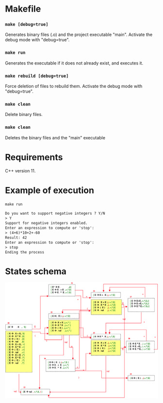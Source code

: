 # Makefile

### `make [debug=true]`
Generates binary files (.o) and the project executable "main".
Activate the debug mode with "debug=true".

### `make run`
Generates the executable if it does not already exist, and executes it.

### `make rebuild [debug=true]`
Force deletion of files to rebuild them.
Activate the debug mode with "debug=true".

### `make clean`
Delete binary files.

### `make clean`
Deletes the binary files and the "main" executable


# Requirements

C++ version 11.


# Example of execution

`make run`    
```
Do you want to support negative integers ? Y/N 
> Y
Support for negative integers enabled.
Enter an expression to compute or 'stop': 
> (4+6)*10+2+-60
Result: 42
Enter an expression to compute or 'stop': 
> stop
Ending the process
```

# States schema

![alt text](./img/states_schema.png)



